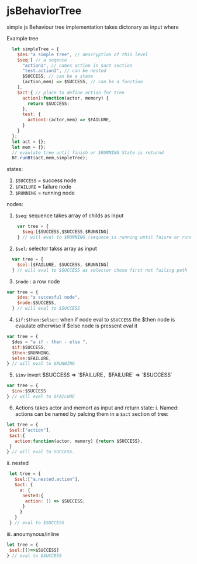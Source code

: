 # jsBehaviorTree
simple js Behaviour tree implementation takes dictonary as input where

Example tree
```javascript
  let simpleTree = {
    $des:"a simple tree", // descryption of this level
    $seq:[ // a seqence
      "action1", // names action in $act section
      "test.action1", // can be nested
      $SUCCESS, // can be a state
      (action,mem) => $SUCCESS, // can be a function
    ],
    $act:{ // place to define action for tree
      action1:function(actor, memory) {
        return $SUCCESS;
      },
      test: {
        action1:(actor,mem) => $FAILURE,
      }
    }
  };
  let act = {};
  let mem = {};
  // evaulate tree until finish or $RUNNING State is returnd
  BT.runBt(act,mem,simpleTree);
```

states:
  1. `$SUCCESS` = success node
  2. `$FAILURE` = failure node
  3. `$RUNNING` = running node

nodes:
1. `$seq`: sequence takes array of childs as input
```javascript
    var tree = {
      $seq:[$SUCCESS,$SUCCESS,$RUNNING]
    } // will eval to $RUNNING (sequnce is running until faiure or running
```
2. `$sel`: selector takss array as input
```javascript
  var tree = {
    $sel:[$FAILURE, $SUCCESS, $RUNNING]
  } // will eval to $SUCCESS as selector chose first not failing path
```

3. `$node` : a row node
```javascript
var tree = {
    $des:"a succesful node",
    $node:$SUCCESS,
  } // will eval to $SUCCESS
```
4. `$if:$then:$else:`: when if node eval to `$SUCCESS` the $then node is evaulate otherwise if $else node is pressent eval it
```javascript
var tree = {
  $des = "a if - then - else ",
  $if:$SUCCESS,
  $then:$RUNNING,
  $else:$FAILURE,
} // will eval to $RUNNING
```
5. `$inv` invert $SUCCESS => `$FAILURE`, `$FAILURE` => `$SUCCESS`
```javascript
var tree = { 
  $inv:$SUCCESS
} // will evel to $FAILURE
```
6. Actions takes actor and memort as input and return state:
 i. Named: actions can be named by palcing them in a `$act` section of tree: 
 ``` javascript
 let tree = {
  $sel:["action"],
  $act:{
    action:function(actor, memory) {return $SUCCESS},
  }
 } // will eval to SUCCESS.
 ```
 ii. nested 
 ```javascript
  let tree = {
    $sel:["a.nested.action"],
    $act: {
      a: {
       nested:{
        action: () => $SUCCESS;
       }
      }
    }
  } // eval to $SUCCESS
 ```
 
 iii. anoumynous/inline
 ```javascript
 let tree = {
  $sel:[()=>$SUCCESS]
 } // eval to $SUCCESS
 ```


